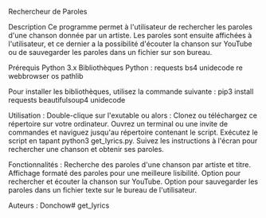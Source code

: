 Rechercheur de Paroles

Description
Ce programme permet à l'utilisateur de rechercher les paroles d'une chanson donnée par un artiste. Les paroles sont ensuite affichées à l'utilisateur, et ce dernier a la possibilité d'écouter la chanson sur YouTube ou de sauvegarder les paroles dans un fichier sur son bureau.

Prérequis
Python 3.x
Bibliothèques Python :
requests
bs4
unidecode
re
webbrowser
os
pathlib

Pour installer les bibliothèques, utilisez la commande suivante :
pip3 install requests beautifulsoup4 unidecode

Utilisation :
Double-clique sur l'exutable ou alors :
Clonez ou téléchargez ce répertoire sur votre ordinateur.
Ouvrez un terminal ou une invite de commandes et naviguez jusqu'au répertoire contenant le script.
Exécutez le script en tapant python3 get_lyrics.py.
Suivez les instructions à l'écran pour rechercher une chanson et obtenir ses paroles.

Fonctionnalités :
Recherche des paroles d'une chanson par artiste et titre.
Affichage formaté des paroles pour une meilleure lisibilité.
Option pour rechercher et écouter la chanson sur YouTube.
Option pour sauvegarder les paroles dans un fichier texte sur le bureau de l'utilisateur.

Auteurs :
Donchow# get_lyrics

